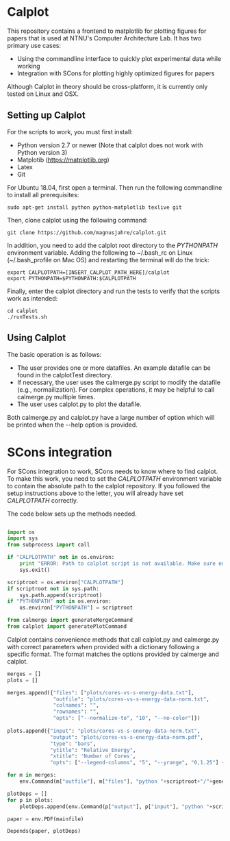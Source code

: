 # Calplot

This repository contains a frontend to matplotlib for plotting figures for papers that is used at NTNU's Computer Architecture Lab. It has two primary use cases:
 * Using the commandline interface to quickly plot experimental data while working
 * Integration with SCons for plotting highly optimized figures for papers

Although Calplot in theory should be cross-platform, it is currently only tested on Linux and OSX.
 
## Setting up Calplot

For the scripts to work, you must first install:
 * Python version 2.7 or newer (Note that calplot does not work with Python version 3)
 * Matplotib (https://matplotlib.org)
 * Latex
 * Git

For Ubuntu 18.04, first open a terminal. Then run the following commandline to install all prerequisites:
```
sudo apt-get install python python-matplotlib texlive git
```

Then, clone calplot using the following command:
```
git clone https://github.com/magnusjahre/calplot.git
```

In addition, you need to add the calplot root directory to the *PYTHONPATH* environment variable. Adding the following to ~/.bash_rc on Linux (~/.bash_profile on Mac OS) and restarting the terminal will do the trick:
```
export CALPLOTPATH=[INSERT_CALPLOT_PATH_HERE]/calplot
export PYTHONPATH=$PYTHONPATH:$CALPLOTPATH
```

Finally, enter the calplot directory and run the tests to verify that the scripts work as intended:
```
cd calplot
./runTests.sh
```

## Using Calplot

The basic operation is as follows:
 * The user provides one or more datafiles. An example datafile can be found in the calplotTest directory.
 * If necessary, the user uses the calmerge.py script to modify the datafile (e.g., normailization). For complex operations, it may be helpful to call calmerge.py multiple times.
 * The user uses calplot.py to plot the datafile.
 
Both calmerge.py and calplot.py have a large number of option which will be printed when the --help option is provided.

# SCons integration

For SCons integration to work, SCons needs to know where to find calplot. To make this work, you need to set the *CALPLOTPATH* environment variable to contain the absolute path to the calplot repository. If you followed the setup instructions above to the letter, you will already have set *CALPLOTPATH* correctly.

The code below sets up the methods needed.

```python

import os
import sys
from subprocess import call

if "CALPLOTPATH" not in os.environ:
    print "ERROR: Path to calplot script is not available. Make sure environment variable CALPLOTPATH is available"
    sys.exit()

scriptroot = os.environ["CALPLOTPATH"]
if scriptroot not in sys.path:
    sys.path.append(scriptroot)
if "PYTHONPATH" not in os.environ:
    os.environ["PYTHONPATH"] = scriptroot

from calmerge import generateMergeCommand
from calplot import generatePlotCommand
```
Calplot contains convenience methods that call calplot.py and calmerge.py with correct parameters when provided with a dictionary following a specific format. The format matches the options provided by calmerge and calplot.

```python
merges = []
plots = []

merges.append({"files": ["plots/cores-vs-s-energy-data.txt"],
               "outfile": "plots/cores-vs-s-energy-data-norm.txt",
               "colnames": "",
               "rownames": "",
               "opts": ["--normalize-to", "10", "--no-color"]})
 
plots.append({"input": "plots/cores-vs-s-energy-data-norm.txt",
              "output": "plots/cores-vs-s-energy-data-norm.pdf",
              "type": "bars",
              "ytitle": "Relative Energy",
              "xtitle": 'Number of Cores',
              "opts": ["--legend-columns", "5", "--yrange", "0,1.25"] + getDimensions(2)})

for m in merges:
    env.Command(m["outfile"], m["files"], "python "+scriptroot+"/"+generateMergeCommand(m))

plotDeps = []
for p in plots:
    plotDeps.append(env.Command(p["output"], p["input"], "python "+scriptroot+"/"+generatePlotCommand(p)))

paper = env.PDF(mainfile)

Depends(paper, plotDeps)
```
